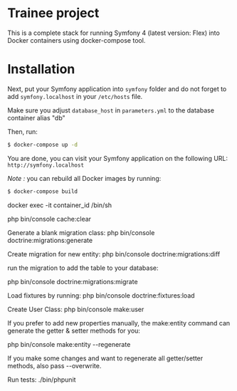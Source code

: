 
Trainee project
==============

This is a complete stack for running Symfony 4 (latest version: Flex) 
into Docker containers using docker-compose tool.

# Installation

Next, put your Symfony application into `symfony` folder 
and do not forget to add `symfony.localhost` in your `/etc/hosts` file.

Make sure you adjust `database_host` in `parameters.yml` to the database 
container alias "db"

Then, run:

```bash
$ docker-compose up -d
```

You are done, you can visit your Symfony application 
on the following URL:
`http://symfony.localhost`

_Note :_ you can rebuild all Docker images by running:

```bash
$ docker-compose build
```

docker exec -it container_id /bin/sh

php bin/console cache:clear

Generate a blank migration class:
php bin/console doctrine:migrations:generate

Create migration for new entity:
php bin/console doctrine:migrations:diff

run the migration to add the table to your database:

php bin/console doctrine:migrations:migrate

Load fixtures by running: 
php bin/console doctrine:fixtures:load

Create User Class:
php bin/console make:user

If you prefer to add new properties manually, the make:entity command can generate the getter & setter methods for you:

php bin/console make:entity --regenerate

If you make some changes and want to regenerate all getter/setter methods, also pass --overwrite.

Run tests:
./bin/phpunit